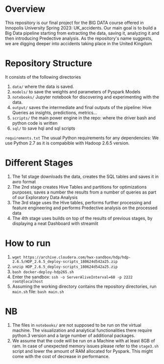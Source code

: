 # Overview
This repository is our final project for the BIG DATA course offered in Innopolis University Spring 2023: UK_accidents. Our main goal is to build a Big Data pipeline starting from extracting the data,
saving it, analyzing it and then introducing Predective analysis. As the repository's name suggests, we are digging deeper into accidents taking place in the United Kingdom
# Repository Structure
It consists of the following directories
1. `data/` where the data is saved.
2. `models/` to save the weights and parameters of Pyspark Models
3. `notebooks/` Jupyter notebook for discovering and experimenting with the data.
4. `output/` saves the intermediate and final outputs of the pipeline: Hive Queries as insights, predictions, metrics...
5. `scripts/` the main power engine in the repo: where the driver bash and python code is written
6. `sql/` to save hql and sql scripts

`requirements.txt` The usual Python requirements for any dependencies: We use Python 2.7 as it is compabible with Hadoop 2.6.5 version.

# Different Stages
1. The 1st stage downloads the data, creates the SQL tables and saves it in avro format 
2. The 2nd stage creates Hive Tables and partitions for optimizations purposes, saves a number the results from a number of queries as part of our Exploratory Data Analysis
3. The 3rd stage uses the Hive tables, performs further processing and feature engineering and performs Predective analysis on the processed data
4. The 4th stage uses builds on top of the results of previous stages, by displaying a neat Dashboard with streamlit

# How to run
1. `wget https://archive.cloudera.com/hwx-sandbox/hdp/hdp-2.6.5/HDP_2.6.5_deploy-scripts_180624d542a25.zip`
2. `unzip HDP_2.6.5_deploy-scripts_180624d542a25.zip`
3. `bash docker-deploy-hdp265.sh`
4. Enter the sandbox: `ssh -o ServerAliveInterval=60 -p 2222 root@localhost`
5. Assuming the working directory contains the repository directories, run `main.sh` file: `bash main.sh`

# NB
1. The files in `notebooks/` are not supposed to be run on the virtual machine. The visualization and analytical functionalities there require python.3 version and a large number of additional packages.
2. We assume that the code will be run on a Machine with at least 8GB of ram. In case of unexpected memory issues please refer to the `stage3.sh` script and lower the amount of RAM allocated for Pyspark. This might come with the cost of decrease in performance.  
